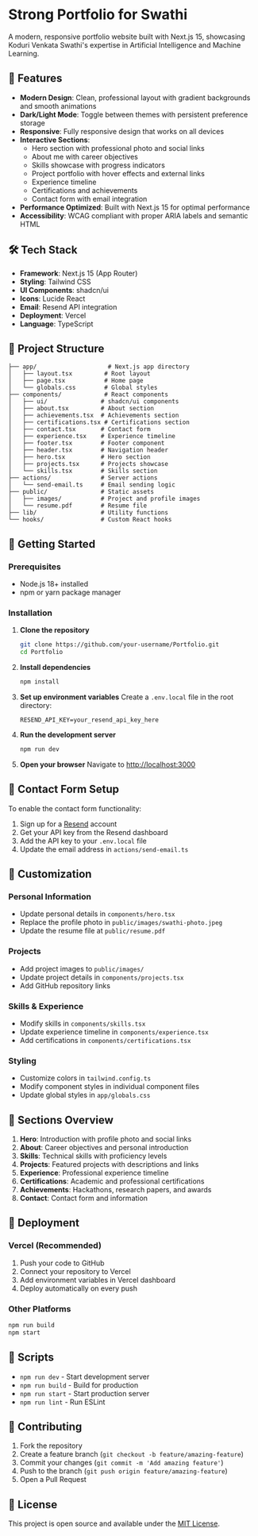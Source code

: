 # Strong Portfolio for Swathi

A modern, responsive portfolio website built with Next.js 15, showcasing Koduri Venkata Swathi's expertise in Artificial Intelligence and Machine Learning.

## 🚀 Features

- **Modern Design**: Clean, professional layout with gradient backgrounds and smooth animations
- **Dark/Light Mode**: Toggle between themes with persistent preference storage
- **Responsive**: Fully responsive design that works on all devices
- **Interactive Sections**: 
  - Hero section with professional photo and social links
  - About me with career objectives
  - Skills showcase with progress indicators
  - Project portfolio with hover effects and external links
  - Experience timeline
  - Certifications and achievements
  - Contact form with email integration
- **Performance Optimized**: Built with Next.js 15 for optimal performance
- **Accessibility**: WCAG compliant with proper ARIA labels and semantic HTML

## 🛠️ Tech Stack

- **Framework**: Next.js 15 (App Router)
- **Styling**: Tailwind CSS
- **UI Components**: shadcn/ui
- **Icons**: Lucide React
- **Email**: Resend API integration
- **Deployment**: Vercel
- **Language**: TypeScript

## 📁 Project Structure

```
├── app/                    # Next.js app directory
│   ├── layout.tsx         # Root layout
│   ├── page.tsx           # Home page
│   └── globals.css        # Global styles
├── components/            # React components
│   ├── ui/               # shadcn/ui components
│   ├── about.tsx         # About section
│   ├── achievements.tsx  # Achievements section
│   ├── certifications.tsx # Certifications section
│   ├── contact.tsx       # Contact form
│   ├── experience.tsx    # Experience timeline
│   ├── footer.tsx        # Footer component
│   ├── header.tsx        # Navigation header
│   ├── hero.tsx          # Hero section
│   ├── projects.tsx      # Projects showcase
│   └── skills.tsx        # Skills section
├── actions/              # Server actions
│   └── send-email.ts     # Email sending logic
├── public/               # Static assets
│   ├── images/           # Project and profile images
│   └── resume.pdf        # Resume file
├── lib/                  # Utility functions
└── hooks/                # Custom React hooks
```

## 🚀 Getting Started

### Prerequisites

- Node.js 18+ installed
- npm or yarn package manager

### Installation

1. **Clone the repository**
   ```bash
   git clone https://github.com/your-username/Portfolio.git
   cd Portfolio
   ```

2. **Install dependencies**
   ```bash
   npm install
   ```

3. **Set up environment variables**
   Create a `.env.local` file in the root directory:
   ```env
   RESEND_API_KEY=your_resend_api_key_here
   ```

4. **Run the development server**
   ```bash
   npm run dev
   ```

5. **Open your browser**
   Navigate to [http://localhost:3000](http://localhost:3000)

## 📧 Contact Form Setup

To enable the contact form functionality:

1. Sign up for a [Resend](https://resend.com) account
2. Get your API key from the Resend dashboard
3. Add the API key to your `.env.local` file
4. Update the email address in `actions/send-email.ts`

## 🎨 Customization

### Personal Information
- Update personal details in `components/hero.tsx`
- Replace the profile photo in `public/images/swathi-photo.jpeg`
- Update the resume file at `public/resume.pdf`

### Projects
- Add project images to `public/images/`
- Update project details in `components/projects.tsx`
- Add GitHub repository links

### Skills & Experience
- Modify skills in `components/skills.tsx`
- Update experience timeline in `components/experience.tsx`
- Add certifications in `components/certifications.tsx`

### Styling
- Customize colors in `tailwind.config.ts`
- Modify component styles in individual component files
- Update global styles in `app/globals.css`

## 📱 Sections Overview

1. **Hero**: Introduction with profile photo and social links
2. **About**: Career objectives and personal introduction
3. **Skills**: Technical skills with proficiency levels
4. **Projects**: Featured projects with descriptions and links
5. **Experience**: Professional experience timeline
6. **Certifications**: Academic and professional certifications
7. **Achievements**: Hackathons, research papers, and awards
8. **Contact**: Contact form and information

## 🚀 Deployment

### Vercel (Recommended)
1. Push your code to GitHub
2. Connect your repository to Vercel
3. Add environment variables in Vercel dashboard
4. Deploy automatically on every push

### Other Platforms
```bash
npm run build
npm start
```

## 📄 Scripts

- `npm run dev` - Start development server
- `npm run build` - Build for production
- `npm run start` - Start production server
- `npm run lint` - Run ESLint

## 🤝 Contributing

1. Fork the repository
2. Create a feature branch (`git checkout -b feature/amazing-feature`)
3. Commit your changes (`git commit -m 'Add amazing feature'`)
4. Push to the branch (`git push origin feature/amazing-feature`)
5. Open a Pull Request

## 📝 License

This project is open source and available under the [MIT License](LICENSE).

